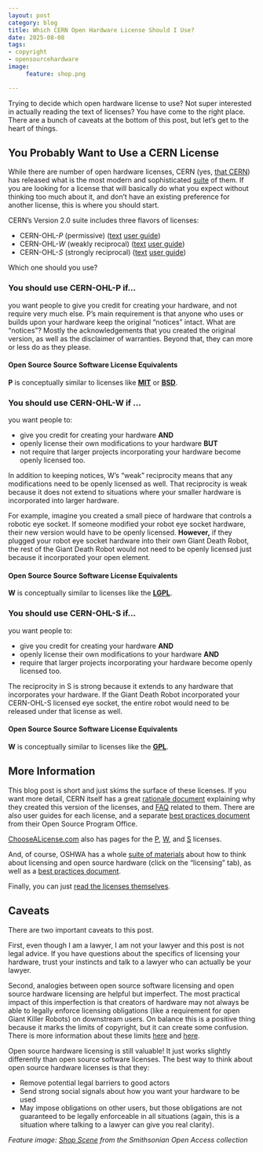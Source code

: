 ```yaml
---
layout: post
category: blog
title: Which CERN Open Hardware License Should I Use?
date: 2025-08-08
tags:
- copyright
- opensourcehardware
image:
     feature: shop.png

---
```



Trying to decide which open hardware license to use? Not super interested in actually reading the text of licenses?  You have come to the right place.  There are a bunch of caveats at the bottom of this post, but let’s get to the heart of things.

## You Probably Want to Use a CERN License

While there are number of open hardware licenses, CERN (yes, [that CERN](https://home.cern/)) has released what is the most modern and sophisticated [suite](https://gitlab.com/ohwr/project/cernohl/-/wikis/Documents/CERN-OHL-version-2) of them. If you are looking for a license that will basically do what you expect without thinking too much about it, and don’t have an existing preference for another license, this is where you should start. 

CERN’s Version 2.0 suite includes three flavors of licenses:

- CERN-OHL-*P* (permissive) ([text](https://ohwr.org/cern_ohl_p_v2.pdf) [user guide](https://gitlab.com/ohwr/project/cernohl/-/wikis/uploads/8a6b5d01f71c207c49493e4d114d61e6/cern_ohl_p_v2_howto.pdf))
- CERN-OHL-*W* (weakly reciprocal) ([text](https://ohwr.org/cern_ohl_w_v2.pdf) [user guide](https://gitlab.com/ohwr/project/cernohl/-/wikis/uploads/c2e5e9d297949b5c2d324a6cbf6adda0/cern_ohl_w_v2_howto.pdf))
- CERN-OHL-*S* (strongly reciprocal) ([text](https://ohwr.org/cern_ohl_s_v2.pdf) [user guide](https://gitlab.com/ohwr/project/cernohl/-/wikis/uploads/cf37727497ca2b5295a7ab83a40fcf5a/cern_ohl_s_v2_user_guide.pdf))

Which one should you use?

### You should use **CERN-OHL-P** if…

you want people to give you credit for creating your hardware, and not require very much else.  P’s main requirement is that anyone who uses or builds upon your hardware keep the original “notices” intact.  What are “notices”?  Mostly the acknowledgements that you created the original version, as well as the disclaimer of warranties. Beyond that, they can more or less do as they please. 

#### Open Source Source Software License Equivalents

**P** is conceptually similar to licenses like **[MIT](https://choosealicense.com/licenses/mit/)** or **[BSD](https://choosealicense.com/licenses/bsd-2-clause/)**.

### You should use **CERN-OHL-W** if …

you want people to: 
- give you credit for creating your hardware **AND** 
- openly license their own modifications to your hardware **BUT** 
- not require that larger projects incorporating your hardware become openly licensed too.

In addition to keeping notices, W’s “weak” reciprocity means that any modifications need to be openly licensed as well.  That reciprocity is weak because it does not extend to situations where your smaller hardware is incorporated into larger hardware.  

For example, imagine you created a small piece of hardware that controls a robotic eye socket.  If someone modified your robot eye socket hardware, their new version would have to be openly licensed.  **However,** if they plugged your robot eye socket hardware into their own Giant Death Robot, the rest of the Giant Death Robot would not need to be openly licensed just because it incorporated your open element. 

#### Open Source Source Software License Equivalents

**W** is conceptually similar to licenses like the **[LGPL](https://choosealicense.com/licenses/lgpl-3.0/)**.

### You should use **CERN-OHL-S** if…

you want people to: 
- give you credit for creating your hardware **AND** 
- openly license their own modifications to your hardware **AND** 
- require that larger projects incorporating your hardware become openly licensed too.

The reciprocity in S is strong because it extends to any hardware that incorporates your hardware.  If the Giant Death Robot incorporated your CERN-OHL-S licensed eye socket, the entire robot would need to be released under that license as well. 

#### Open Source Source Software License Equivalents

**W** is conceptually similar to licenses like the **[GPL](https://choosealicense.com/licenses/gpl-3.0/)**.


##  More Information

This blog post is short and just skims the surface of these licenses.  If you want more detail, CERN itself has a great [rationale document](https://gitlab.com/ohwr/project/cernohl/-/wikis/uploads/0be6f561d2b4a686c5765c74be32daf9/CERN_OHL_rationale.pdf) explaining why they created this version of the licenses, and [FAQ](https://gitlab.com/ohwr/project/cernohl/-/wikis/faq) related to them.  There are also user guides for each license, and a separate [best practices document](https://ospo.docs.cern.ch/recommendations/hw-best-practices/) from their Open Source Program Office.

[ChooseALicense.com](https://choosealicense.com/) also has pages for the [P](https://choosealicense.com/licenses/cern-ohl-p-2.0/), [W](https://choosealicense.com/licenses/cern-ohl-w-2.0/), and [S](https://choosealicense.com/licenses/cern-ohl-s-2.0/) licenses.

And, of course, OSHWA has a whole [suite of materials](https://certification.oshwa.org/process/hardware.html) about how to think about licensing and open source hardware (click on the “licensing” tab), as well as a [best practices document](https://oshwa.org/resources/sharing-best-practices/).

Finally, you can just [read the licenses themselves](https://gitlab.com/ohwr/project/cernohl/-/wikis/Documents/CERN-OHL-version-2).

## Caveats

There are two important caveats to this post. 

First, even though I am a lawyer, I am not your lawyer and this post is not legal advice.  If you have questions about the specifics of licensing your hardware, trust your instincts and talk to a lawyer who can actually be your lawyer.

Second, analogies between open source software licensing and open source hardware licensing are helpful but imperfect.  The most practical impact of this imperfection is that creators of hardware may not always be able to legally enforce licensing obligations (like a requirement for open Giant Killer Robots) on downstream users.  On balance this is a positive thing because it marks the limits of copyright, but it can create some confusion.  There is more information about these limits [here](https://michaelweinberg.org/post/145301850875/the-missing-half-of-open-source-hardware-licenses) and [here](https://michaelweinberg.org/post/156095370255/is-it-better-to-over-license). 

Open source hardware licensing is still valuable!  It just works slightly differently than open source software licenses. The best way to think about open source hardware licenses is that they:
- Remove potential legal barriers to good actors
- Send strong social signals about how you want your hardware to be used
- May impose obligations on other users, but those obligations are not guaranteed to be legally enforceable in all situations (again, this is a situation where talking to a lawyer can give you real clarity).



_Feature image: [Shop Scene](https://www.si.edu/object/shop-scene:chndm_1921-6-201-109) from the Smithsonian Open Access collection_
